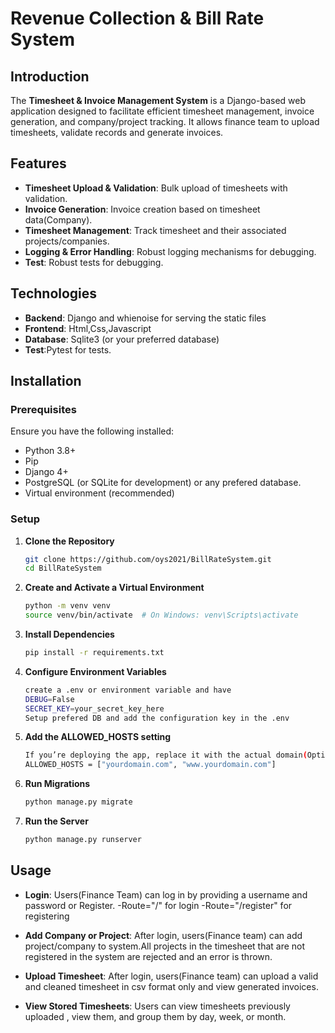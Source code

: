 # Revenue Collection & Bill Rate  System

## Introduction
The **Timesheet & Invoice Management System** is a Django-based web application designed to facilitate efficient timesheet management, invoice generation, and company/project tracking. It allows finance team to upload timesheets, validate records and generate invoices.

## Features
- **Timesheet Upload & Validation**: Bulk upload of timesheets with  validation.
- **Invoice Generation**:  Invoice creation based on timesheet data(Company).
- **Timesheet Management**: Track timesheet and their associated projects/companies.
- **Logging & Error Handling**: Robust logging mechanisms for debugging.
- **Test**: Robust tests for debugging.


## Technologies

- **Backend**: Django and whienoise for serving the static files
- **Frontend**: Html,Css,Javascript
- **Database**: Sqlite3 (or your preferred database)
- **Test**:Pytest for tests.


## Installation

### Prerequisites
Ensure you have the following installed:
- Python 3.8+
- Pip
- Django 4+
- PostgreSQL (or SQLite for development) or any prefered database.
- Virtual environment (recommended)

### Setup
1. **Clone the Repository**
   ```sh
   git clone https://github.com/oys2021/BillRateSystem.git
   cd BillRateSystem

2. **Create and Activate a Virtual Environment**
   ```sh
   python -m venv venv
   source venv/bin/activate  # On Windows: venv\Scripts\activate


3. **Install Dependencies**
   ```sh
   pip install -r requirements.txt

4. **Configure Environment Variables**
    ```sh
    create a .env or environment variable and have 
    DEBUG=False
    SECRET_KEY=your_secret_key_here
    Setup prefered DB and add the configuration key in the .env 

5. **Add the ALLOWED_HOSTS setting**
    ```sh
    If you’re deploying the app, replace it with the actual domain(Optioanl):
    ALLOWED_HOSTS = ["yourdomain.com", "www.yourdomain.com"]


6. **Run Migrations**
    ```sh
    python manage.py migrate

7. **Run the Server**
    ```sh
    python manage.py runserver


## Usage

- **Login**: Users(Finance Team) can log in by providing a username and password or Register.
      -Route="/" for login
       -Route="/register" for registering   

- **Add Company or Project**: After login, users(Finance team) can add project/company to system.All projects in the timesheet that are not registered in the system are rejected and an error is thrown.
  
- **Upload Timesheet**: After login, users(Finance team) can upload a valid and cleaned timesheet in csv format only and view generated invoices.
  
- **View Stored Timesheets**: Users can view timesheets previously uploaded , view them, and group them by day, week, or month.



